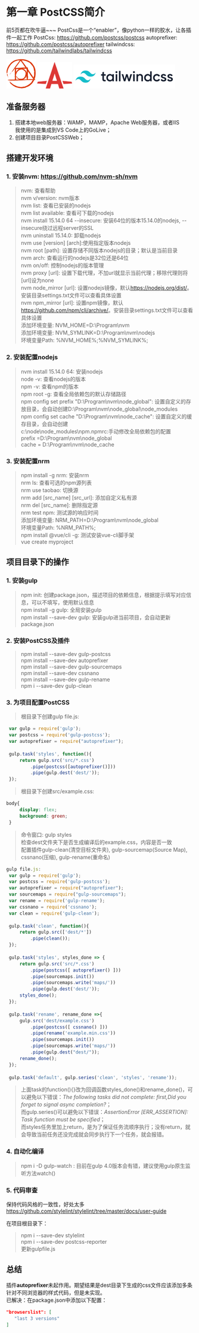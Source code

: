 
# 第一章 PostCSS简介

前5页都在吹牛逼~~~
PostCss是一个“enabler”，像python一样的胶水，让各插件一起工作
PostCss: <https://github.com/postcss/postcss>
autoprefixer: <https://github.com/postcss/autoprefixer>
tailwindcss: <https://github.com/tailwindlabs/tailwindcss>

<img width="79" height="79" title="PostCSS.svg"
    src="../IMG/postcss.svg"/>      <img width="94" height="71" title="Autoprefixer.svg.svg"
    src="../IMG/autoprefixer.svg"/> <img width="273" height="64" title="Tailwindcss.svg"
    src="../IMG/tailwindcss.svg"/>

## 准备服务器

1. 搭建本地web服务器：WAMP，MAMP，Apache Web服务器，或者IIS  
   我使用的是集成到VS Code上的GoLive；
2. 创建项目目录PostCSSWeb；

## 搭建开发环境

### 1. 安装nvm: <https://github.com/nvm-sh/nvm>

   > nvm: 查看帮助  
   > nvm v/version: nvm版本  
   > nvm list: 查看已安装的nodejs  
   > nvm list available: 查看可下载的nodejs  
   > nvm install 15.14.0 64 --insecure: 安装64位的版本15.14.0的nodejs, --insecure绕过远程server的SSL  
   > nvm uninstall 15.14.0: 卸载nodejs  
   > nvm use [version] [arch]:使用指定版本nodejs  
   > nvm root [path]: 设置存储不同版本nodejs的目录；默认是当前目录  
   > nvm arch: 查看运行的nodejs是32位还是64位  
   > nvm on/off: 控制nodejs的版本管理  
   > nvm proxy [url]: 设置下载代理，不加url就显示当前代理；移除代理则将[url]设为none  
   > nvm node_mirror [url]: 设置nodejs镜像，默认<https://nodejs.org/dist/>。安装目录settings.txt文件可以查看具体设置  
   > nvm npm_mirror [url]: 设置npm镜像，默认<https://github.com/npm/cli/archive/>。安装目录settings.txt文件可以查看具体设置  
   > 添加环境变量: NVM_HOME=D:\Program\nvm  
   > 添加环境变量: NVM_SYMLINK=D:\Program\nvm\nodejs  
   > 环境变量Path: %NVM_HOME%;%NVM_SYMLINK%;  

### 2. 安装配置nodejs

   > nvm install 15.14.0 64: 安装nodejs  
   > node -v: 查看nodejs的版本  
   > npm -v: 查看npm的版本  
   > npm root -g: 查看全局依赖包的默认存储路径  
   > npm config set prefix "D:\Program\nvm\node_global": 设置自定义的存放目录，会自动创建D:\Program\nvm\node_global\node_modules  
   > npm config set cache "D:\Program\nvm\node_cache": 设置自定义的缓存目录，会自动创建  
   > c:\node\node_modules\npm\.npmrc:手动修改全局依赖包的配置  
                prefix =D:\Program\nvm\node_global  
                cache = D:\Program\nvm\node_cache  

### 3. 安装配置nrm

   > npm install -g nrm: 安装nrm  
   > nrm ls: 查看可选的npm源列表  
   > nrm use taobao: 切换源  
   > nrm add [src_name] [src_url]: 添加自定义私有源  
   > nrm del [src_name]: 删除指定源  
   > nrm test npm: 测试源的响应时间  
   > 添加环境变量: NRM_PATH=D:\Program\nvm\node_global  
   > 环境变量Path: %NRM_PATH%;  
   > npm install @vue/cli -g: 测试安装vue-cli脚手架  
   > vue create myproject  

## 项目目录下的操作

### 1. 安装gulp

   > npm init: 创建package.json，描述项目的依赖信息，根据提示填写对应信息，可以不填写，使用默认信息  
   > npm install -g gulp: 全局安装gulp  
   > npm install --save-dev gulp: 安装gulp进当前项目，会自动更新package.json  

### 2. 安装PostCSS及插件

   > npm install --save-dev gulp-postcss  
   > npm install --save-dev autoprefixer  
   > npm install --save-dev gulp-sourcemaps  
   > npm install --save-dev cssnano  
   > npm install --save-dev gulp-rename  
   > npm i --save-dev gulp-clean  

### 3. 为项目配置PostCSS

   > 根目录下创建gulp file.js:

   ```javascript
    var gulp = require('gulp');
    var postcss = require('gulp-postcss');
    var autoprefixer = require("autoprefixer");

    gulp.task('styles', function(){
        return gulp.src('src/*.css')
            .pipe(postcss([autoprefixer()]))
            .pipe(gulp.dest('dest/'));
    });
   ```

   > 根目录下创建src/example.css:

   ```css
   body{
        display: flex;
        background: green;
    }
   ```

   > 命令窗口: gulp styles  
   > 检查dest文件夹下是否生成编译后的example.css，内容是否一致  
   > 配置插件gulp-clean(清空目标文件夹), gulp-sourcemap(Source Map), cssnano(压缩), gulp-rename(重命名)  

   ```javascript
   gulp file.js:
    var gulp = require('gulp');
    var postcss = require('gulp-postcss');
    var autoprefixer = require("autoprefixer");
    var sourcemaps = require("gulp-sourcemaps");
    var rename = require('gulp-rename');
    var cssnano = require('cssnano');
    var clean = require('gulp-clean');

    gulp.task('clean', function(){
        return gulp.src(['dest/*'])
            .pipe(clean());
    });

    gulp.task('styles', styles_done => {
        return gulp.src('src/*.css')
            .pipe(postcss([ autoprefixer() ]))
            .pipe(sourcemaps.init())
            .pipe(sourcemaps.write('maps/'))
            .pipe(gulp.dest('dest/'));
        styles_done();
    });

    gulp.task('rename', rename_done =>{
        gulp.src('dest/example.css')
            .pipe(postcss([ cssnano() ]))
            .pipe(rename('example.min.css'))
            .pipe(sourcemaps.init())
            .pipe(sourcemaps.write('maps/'))
            .pipe(gulp.dest("dest/"));
        rename_done();
    });

    gulp.task('default', gulp.series('clean', 'styles', 'rename'));
   ```

   > 上面task的function(){}改为回调函数styles_done()和rename_done()，可以避免以下错误：<i>The following tasks did not complete: first,Did you forget to signal async completion?</i>；  
   > 而gulp.series()可以避免以下错误：<i>AssertionError [ERR_ASSERTION]: Task function must be specified</i>；  
   > 而styles任务里加上return，是为了保证任务流顺序执行；没有return，就会导致当前任务还没完成就会同步执行下一个任务，就会报错。  

### 4. 自动化编译

   > npm i -D gulp-watch : 目前在gulp 4.0版本会有错，建议使用gulp原生监听方法watch()  

### 5. 代码审查

保持代码风格的一致性，好处太多  
<https://github.com/stylelint/stylelint/tree/master/docs/user-guide>  

在项目根目录下：
   > npm i --save-dev stylelint  
   > npm i --save-dev postcss-reporter  
   > 更新gulpfile.js  

## 总结

插件<b>autoprefixer</b>未起作用。期望结果是dest目录下生成的css文件应该添加多条针对不同浏览器的样式代码，但是未实现。  
已解决：在package.json中添加以下配置：

   ```json
   "browserslist": [
      "last 3 versions"
   ]
   ```
